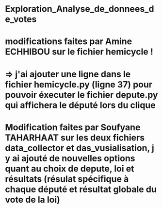 # Exploration_Analyse_de_donnees_de_votes

# modifications faites par Amine ECHHIBOU sur le fichier hemicycle !
# => j'ai ajouter une ligne dans le fichier hemicycle.py (ligne 37) pour pouvoir éxecuter le fichier depute.py qui affichera le député lors du clique 

# Modification faites par Soufyane TAHARHAAT sur les deux fichiers data_collector et das_vusialisation, j y ai ajouté de nouvelles options quant au choix de depute, loi et résultats (résulat spécifique à chaque député et résultat globale du vote de la loi)
